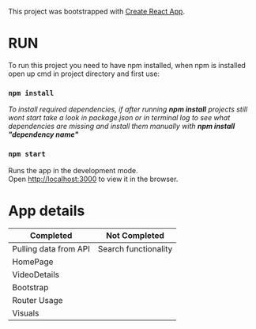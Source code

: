 This project was bootstrapped with [Create React App](https://github.com/facebook/create-react-app).

# RUN

To run this project you need to have npm installed, when npm is installed open up cmd in project directory and first use:

### `npm install`

*To install required dependencies, if after running **npm install** projects still wont start take a look in package.json or in terminal log to see what dependencies are missing and install them manually with **npm install "dependency name"***

### `npm start`

Runs the app in the development mode.<br>
Open [http://localhost:3000](http://localhost:3000) to view it in the browser.

# App details

| Completed             | Not Completed               |
| --------------------- | --------------------------- |
| Pulling data from API | Search functionality        |
| HomePage              | 
| VideoDetails          |
| Bootstrap             |
| Router Usage          |
| Visuals               |